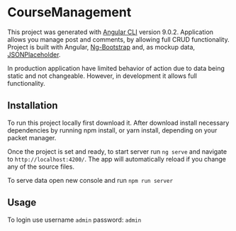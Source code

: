 # CourseManagement

This project was generated with [Angular CLI](https://github.com/angular/angular-cli) version 9.0.2.  Application allows you manage post and comments, by allowing full CRUD functionality.  Project is built with Angular, [Ng-Bootstrap](https://ng-bootstrap.github.io/#/home) and, as mockup data, [JSONPlaceholder](https://jsonplaceholder.typicode.com/).


In production application have limited behavior of action due to data being static and not changeable.   However, in development it allows full functionality. 


## Installation

To run this project locally first download it. After download install necessary  dependencies by running npm install, or yarn install, depending on your packet manager. 


Once the project is set and ready, to  start server run `ng serve` and navigate to  `http://localhost:4200/`. The app will automatically reload if you change any of the source files.

To serve data open new console and run `npm run server`

## Usage
To login use username `admin` password: `admin`

<!--stackedit_data:
eyJoaXN0b3J5IjpbLTIzNjQwNTk2MCw3MDUxODk0MDddfQ==
-->